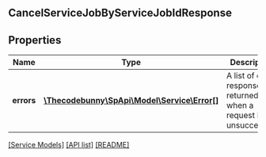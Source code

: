 ## CancelServiceJobByServiceJobIdResponse

## Properties

Name | Type | Description | Notes
------------ | ------------- | ------------- | -------------
**errors** | [**\Thecodebunny\SpApi\Model\Service\Error[]**](Error.md) | A list of error responses returned when a request is unsuccessful. | [optional]

[[Service Models]](../) [[API list]](../../Api) [[README]](../../../README.md)
